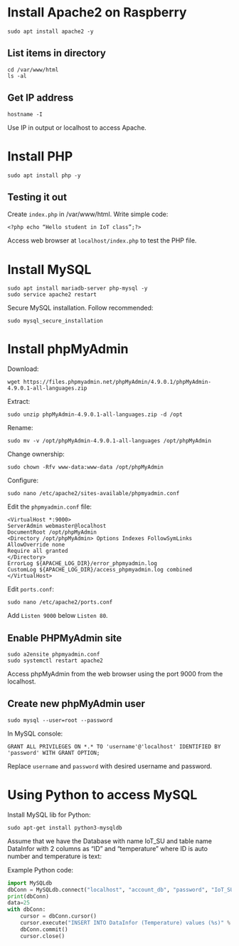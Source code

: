 # Install Apache2 on Raspberry

```
sudo apt install apache2 -y
```

## List items in directory

```
cd /var/www/html
ls -al
```

## Get IP address

```
hostname -I
```

Use IP in output or localhost to access Apache.

# Install PHP

```
sudo apt install php -y
```

## Testing it out

Create `index.php` in /var/www/html. Write simple code:

```
<?php echo “Hello student in IoT class”;?>
```

Access web browser at `localhost/index.php` to test the PHP file.

# Install MySQL

```
sudo apt install mariadb-server php-mysql -y
sudo service apache2 restart
```

Secure MySQL installation. Follow recommended:

```
sudo mysql_secure_installation
```

# Install phpMyAdmin

Download:

```
wget https://files.phpmyadmin.net/phpMyAdmin/4.9.0.1/phpMyAdmin-4.9.0.1-all-languages.zip
```

Extract:

```
sudo unzip phpMyAdmin-4.9.0.1-all-languages.zip -d /opt
```

Rename:

```
sudo mv -v /opt/phpMyAdmin-4.9.0.1-all-languages /opt/phpMyAdmin
```

Change ownership:

```
sudo chown -Rfv www-data:www-data /opt/phpMyAdmin
```

Configure:

```
sudo nano /etc/apache2/sites-available/phpmyadmin.conf
```

Edit the `phpmyadmin.conf` file:

```
<VirtualHost *:9000>
ServerAdmin webmaster@localhost
DocumentRoot /opt/phpMyAdmin
<Directory /opt/phpMyAdmin> Options Indexes FollowSymLinks
AllowOverride none
Require all granted
</Directory>
ErrorLog ${APACHE_LOG_DIR}/error_phpmyadmin.log
CustomLog ${APACHE_LOG_DIR}/access_phpmyadmin.log combined
</VirtualHost>
```

Edit `ports.conf`:

```
sudo nano /etc/apache2/ports.conf
```

Add `Listen 9000` below `Listen 80`.

## Enable PHPMyAdmin site

```
sudo a2ensite phpmyadmin.conf
sudo systemctl restart apache2
```

Access phpMyAdmin from the web browser using the port 9000 from the localhost.

## Create new phpMyAdmin user

```
sudo mysql --user=root --password
```

In MySQL console:

```
GRANT ALL PRIVILEGES ON *.* TO 'username'@'localhost' IDENTIFIED BY 'password' WITH GRANT OPTION;
```

Replace `username` and `password` with desired username and password.

# Using Python to access MySQL

Install MySQL lib for Python:

```
sudo apt-get install python3-mysqldb
```

Assume that we have the Database with name IoT_SU and table name DataInfor with 2 columns as “ID” and “temperature” where ID is auto number and temperature is text:

Example Python code:

```python
import MySQLdb
dbConn = MySQLdb.connect("localhost", "account_db", "password", "IoT_SU") or die("Could not connect to the database")
print(dbConn)
data=25
with dbConn:
    cursor = dbConn.cursor()
    cursor.execute("INSERT INTO DataInfor (Temperature) values (%s)" % (data))
    dbConn.commit()
    cursor.close()
```

